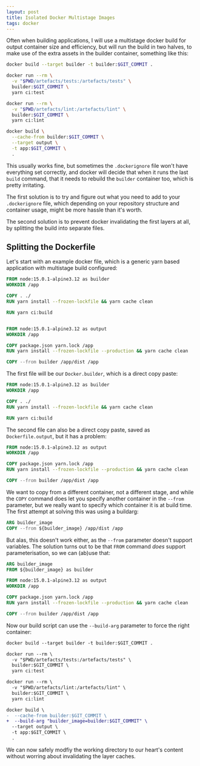 ```yaml
---
layout: post
title: Isolated Docker Multistage Images
tags: docker
---
```


Often when building applications, I will use a multistage docker build for output container size and efficiency, but will run the build in two halves, to make use of the extra assets in the builder container, something like this:

```bash
docker build --target builder -t builder:$GIT_COMMIT .

docker run --rm \
  -v "$PWD/artefacts/tests:/artefacts/tests" \
  builder:$GIT_COMMIT \
  yarn ci:test

docker run --rm \
  -v "$PWD/artefacts/lint:/artefacts/lint" \
  builder:$GIT_COMMIT \
  yarn ci:lint

docker build \
  --cache-from builder:$GIT_COMMIT \
  --target output \
  -t app:$GIT_COMMIT \
  .
```

This usually works fine, but sometimes the `.dockerignore` file won't have everything set correctly, and docker will decide that when it runs the last `build` command, that it needs to rebuild the `builder` container too, which is pretty irritating.

The first solution is to try and figure out what you need to add to your `.dockerignore` file, which depending on your repository structure and container usage, might be more hassle than it's worth.

The second solution is to prevent docker invalidating the first layers at all, by splitting the build into separate files.

## Splitting the Dockerfile

Let's start with an example docker file, which is a generic yarn based application with multistage build configured:

```dockerfile
FROM node:15.0.1-alpine3.12 as builder
WORKDIR /app

COPY . ./
RUN yarn install --frozen-lockfile && yarn cache clean

RUN yarn ci:build


FROM node:15.0.1-alpine3.12 as output
WORKDIR /app

COPY package.json yarn.lock /app
RUN yarn install --frozen-lockfile --production && yarn cache clean

COPY --from builder /app/dist /app
```

The first file will be our `Docker.builder`, which is a direct copy paste:

```dockerfile
FROM node:15.0.1-alpine3.12 as builder
WORKDIR /app

COPY . ./
RUN yarn install --frozen-lockfile && yarn cache clean

RUN yarn ci:build
```

The second file can also be a direct copy paste, saved as `Dockerfile.output`, but it has a problem:

```dockerfile
FROM node:15.0.1-alpine3.12 as output
WORKDIR /app

COPY package.json yarn.lock /app
RUN yarn install --frozen-lockfile --production && yarn cache clean

COPY --from builder /app/dist /app
```

We want to copy from a different container, not a different stage, and while the `COPY` command does let you specify another container in the `--from` parameter, but we really want to specify which container it is at build time.  The first attempt at solving this was using a buildarg:

```dockerfile
ARG builder_image
COPY --from ${builder_image} /app/dist /app
```

But alas, this doesn't work either, as the `--from` parameter doesn't support variables. The solution turns out to be that `FROM` command _does_ support parameterisation, so we can (ab)use that:

```dockerfile
ARG builder_image
FROM ${builder_image} as builder

FROM node:15.0.1-alpine3.12 as output
WORKDIR /app

COPY package.json yarn.lock /app
RUN yarn install --frozen-lockfile --production && yarn cache clean

COPY --from builder /app/dist /app
```

Now our build script can use the `--build-arg` parameter to force the right container:

```diff
docker build --target builder -t builder:$GIT_COMMIT .

docker run --rm \
  -v "$PWD/artefacts/tests:/artefacts/tests" \
  builder:$GIT_COMMIT \
  yarn ci:test

docker run --rm \
  -v "$PWD/artefacts/lint:/artefacts/lint" \
  builder:$GIT_COMMIT \
  yarn ci:lint

docker build \
-  --cache-from builder:$GIT_COMMIT \
+  --build-arg "builder_image=builder:$GIT_COMMIT" \
  --target output \
  -t app:$GIT_COMMIT \
  .
```

We can now safely modfiy the working directory to our heart's content without worring about invalidating the layer caches.
